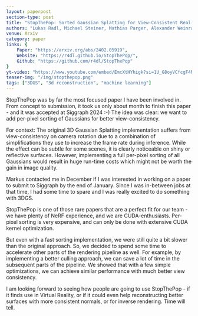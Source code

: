```yaml
---
layout: paperpost
section-type: post
title: "StopThePop: Sorted Gaussian Splatting for View-Consistent Real-time Rendering"
authors: "Lukas Radl, Michael Steiner, Mathias Parger, Alexander Weinrauch, Bernhard Kerbl, Markus Steinberger"
venue: Arxiv
category: paper
links: {
    Paper: "https://arxiv.org/abs/2402.05919",
    Website: "https://r4dl.github.io/StopThePop/",
    Github: "https://github.com/r4dl/StopThePop"
}
yt-video: "https://www.youtube.com/embed/EmcXtHYhigk?si=1U_G8oyVCfcgF4N8"
teaser-img: "/img/stopthepop.png"
tags: ["3DGS", "3d reconstruction", "machine learning"]
---
```


StopThePop was by far the most focused paper I have been involved in. From concept to submission, it took us only about month to finish this paper - and it was accepted at Siggraph 2024 :-)
The idea was clear: we want to add per-pixel sorting of Gaussians for better view-consistency. 

For context: The original 3D Gaussian Splatting implementation suffers from view-consistency on camera rotation due to a combination of simplifications they use to increase the frame rate during inference. 
While the effect can be subtle for some scenes, it is clearly noticeable on shiny or reflective surfaces.
However, implementing a full per-pixel sorting of all Gaussians would result in huge run-time costs which might not be worth the gain in image quality.

Markus contacted me in December if I was interested in working on a paper to submit to Siggraph by the end of January.
Since I was in-between jobs at that time, I had some time to spare and I was really excited to do something with 3DGS.

StopThePop is one of those rare papers that are a perfect fit for our team - we have plenty of NeRF experience, and we are CUDA-enthusiasts. Per-pixel sorting is very expensive, and can only be done with extensive CUDA kernel optimization.

But even with a fast sorting implementation, we were still quite a bit slower than the original approach. So, we decided to spend some time to accelerate other parts of the rendering pipeline as well. For example, by implementing a better culling approach, we can save a lot of time in the subsequent parts of the pipeline.
We showed that with a few simple optimizations, we can achieve similar performance with much better view consistency.

I am looking forward to seeing how people are going to use StopThePop - if it finds use in Virtual Reality, or if it could even help reconstructing better surfaces with more consistent normals, or for inverse rendering. Time will tell.